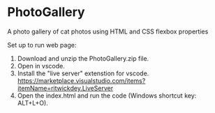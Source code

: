 # PhotoGallery
A photo gallery of cat photos using HTML and CSS flexbox properties


Set up to run web page:

1) Download and unzip the PhotoGallery.zip file.
2) Open in vscode.
3) Install the "live server" extenstion for vscode. https://marketplace.visualstudio.com/items?itemName=ritwickdey.LiveServer
4) Open the index.html and run the code (Windows shortcut key: ALT+L+O).
